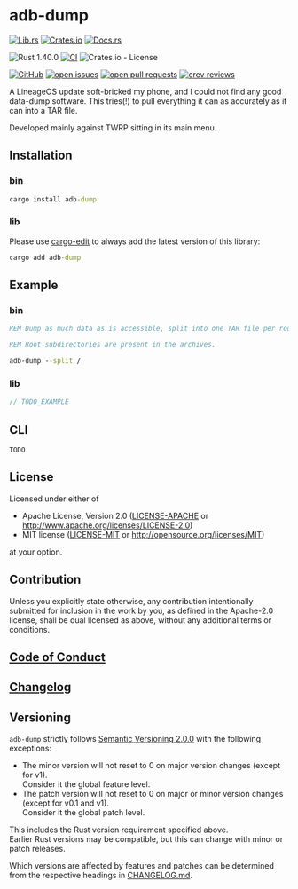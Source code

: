 # adb-dump

<!-- markdownlint-disable no-duplicate-heading -->

[![Lib.rs](https://img.shields.io/badge/Lib.rs-*-84f)](https://lib.rs/crates/adb-dump)
[![Crates.io](https://img.shields.io/crates/v/adb-dump)](https://crates.io/crates/adb-dump)
[![Docs.rs](https://docs.rs/adb-dump/badge.svg)](https://docs.rs/crates/adb-dump)

![Rust 1.40.0](https://img.shields.io/static/v1?logo=Rust&label=&message=1.40.0&color=grey)
[![CI](https://github.com/Tamschi/adb-dump/workflows/CI/badge.svg?branch=develop)](https://github.com/Tamschi/adb-dump/actions?query=workflow%3ACI+branch%3Adevelop)
![Crates.io - License](https://img.shields.io/crates/l/adb-dump/0.0.1)

[![GitHub](https://img.shields.io/static/v1?logo=GitHub&label=&message=%20&color=grey)](https://github.com/Tamschi/adb-dump)
[![open issues](https://img.shields.io/github/issues-raw/Tamschi/adb-dump)](https://github.com/Tamschi/adb-dump/issues)
[![open pull requests](https://img.shields.io/github/issues-pr-raw/Tamschi/adb-dump)](https://github.com/Tamschi/adb-dump/pulls)
[![crev reviews](https://web.crev.dev/rust-reviews/badge/crev_count/adb-dump.svg)](https://web.crev.dev/rust-reviews/crate/adb-dump/)

A LineageOS update soft-bricked my phone, and I could not find any good data-dump software. This tries(!) to pull everything it can as accurately as it can into a TAR file.

Developed mainly against TWRP sitting in its main menu.

## Installation

### bin

```cmd
cargo install adb-dump
```

### lib

Please use [cargo-edit](https://crates.io/crates/cargo-edit) to always add the latest version of this library:

```cmd
cargo add adb-dump
```

## Example

### bin

```cmd
REM Dump as much data as is accessible, split into one TAR file per root subdirectory + one for files in the root subdirectory (as adb-dump_root).

REM Root subdirectories are present in the archives.

adb-dump --split /
```

### lib

```rust
// TODO_EXAMPLE
```

## CLI

```text
TODO
```

## License

Licensed under either of

* Apache License, Version 2.0
   ([LICENSE-APACHE](LICENSE-APACHE) or <http://www.apache.org/licenses/LICENSE-2.0>)
* MIT license
   ([LICENSE-MIT](LICENSE-MIT) or <http://opensource.org/licenses/MIT>)

at your option.

## Contribution

Unless you explicitly state otherwise, any contribution intentionally submitted
for inclusion in the work by you, as defined in the Apache-2.0 license, shall be
dual licensed as above, without any additional terms or conditions.

## [Code of Conduct](CODE_OF_CONDUCT.md)

## [Changelog](CHANGELOG.md)

## Versioning

`adb-dump` strictly follows [Semantic Versioning 2.0.0](https://semver.org/spec/v2.0.0.html) with the following exceptions:

* The minor version will not reset to 0 on major version changes (except for v1).  
Consider it the global feature level.
* The patch version will not reset to 0 on major or minor version changes (except for v0.1 and v1).  
Consider it the global patch level.

This includes the Rust version requirement specified above.  
Earlier Rust versions may be compatible, but this can change with minor or patch releases.

Which versions are affected by features and patches can be determined from the respective headings in [CHANGELOG.md](CHANGELOG.md).
